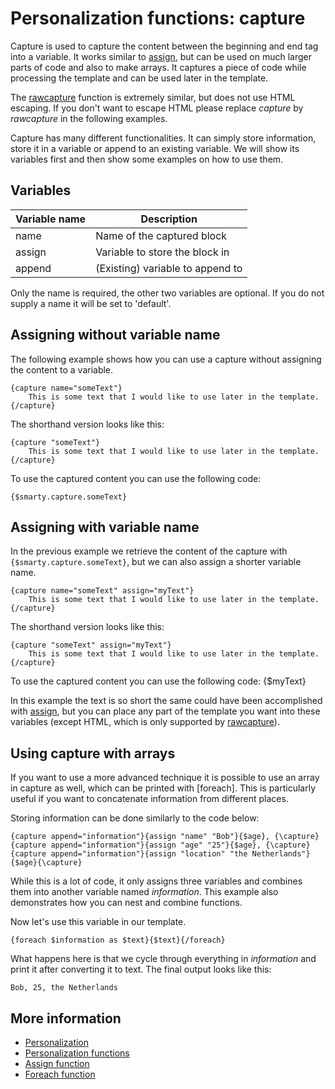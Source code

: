 # Personalization functions: capture

Capture is used to capture the content between the beginning and end 
tag into a variable. It works similar to [assign](./personalization-functions-assign), 
but can be used on much larger parts of code and also to make arrays. 
It captures a piece of code while processing the template and can be used 
later in the template. 

The [rawcapture](./personalization-functions-rawcapture) 
function is extremely similar, but does not use HTML escaping. If you don't 
want to escape HTML please replace *capture* by *rawcapture* in the following 
examples.

Capture has many different functionalities. It can simply store information, 
store it in a variable or append to an existing variable. We will show its 
variables first and then show some examples on how to use them.

## Variables

| Variable name | Description                      |
|---------------|----------------------------------|
| name          | Name of the captured block       |
| assign        | Variable to store the block in   |
| append        | (Existing) variable to append to |

Only the name is required, the other two variables are optional. If you 
do not supply a name it will be set to 'default'.

## Assigning without variable name

The following example shows how you can use a capture without 
assigning the content to a variable.

    {capture name="someText"}
        This is some text that I would like to use later in the template.
    {/capture}
    
The shorthand version looks like this:

    {capture "someText"}
        This is some text that I would like to use later in the template.
    {/capture}
    
To use the captured content you can use the following code:

    {$smarty.capture.someText}
    
## Assigning with variable name

In the previous example we retrieve the content of the capture with 
`{$smarty.capture.someText}`, but we can also assign a shorter variable 
name.

    {capture name="someText" assign="myText"}
        This is some text that I would like to use later in the template.
    {/capture}
    
The shorthand version looks like this:
    
    {capture "someText" assign="myText"}
        This is some text that I would like to use later in the template.
    {/capture}
    
To use the captured content you can use the following code:
    {$myText}
    
In this example the text is so short the same could have been accomplished 
with [assign](./personalization-functions-assign), but you can place any 
part of the template you want into these variables (except HTML, which 
is only supported by [rawcapture](./personalization-functions-rawcapture)).

## Using capture with arrays

If you want to use a more advanced technique it is possible to use an 
array in capture as well, which can be printed with [foreach]. This is 
particularly useful if you want to concatenate information from different 
places.

Storing information can be done similarly to the code below:

    {capture append="information"}{assign "name" "Bob"}{$age}, {\capture}
    {capture append="information"}{assign "age" "25"}{$age}, {\capture}
    {capture append="information"}{assign "location" "the Netherlands"}{$age}{\capture}
    
While this is a lot of code, it only assigns three variables and combines them 
into another variable named *information*. This example also demonstrates 
how you can nest and combine functions.

Now let's use this variable in our template.

    {foreach $information as $text}{$text}{/foreach}
    
What happens here is that we cycle through everything in *information* and 
print it after converting it to text. The final output looks like this:

    Bob, 25, the Netherlands

## More information

* [Personalization](./personalization)
* [Personalization functions](./personalization-functions)
* [Assign function](./personalization-functions-assign)
* [Foreach function](./personalization-functions-foreach)
